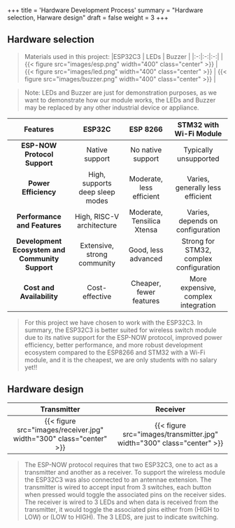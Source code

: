 +++
title = 'Hardware Development Process'
summary = "Hardware selection, Harware design"
draft = false
weight = 3
+++

## Hardware selection
> Materials used in this project:
|ESP32C3 | LEDs | Buzzer |
|:-:|:-:|:-:|
| {{< figure src="images/esp.png" width="400" class="center" >}} | {{< figure src="images/led.png" width="400" class="center" >}} | {{< figure src="images/buzzer.png" width="400" class="center" >}} |

> Note: LEDs and Buzzer are just for demonstration purposes, as we want to demonstrate how our module works, the LEDs and Buzzer may be replaced by any other industrial device or appliance.

| Features | ESP32C | ESP 8266 | STM32 with Wi-Fi Module |
|:-:|:-:|:-:|:-:|
| **ESP-NOW Protocol Support** | Native support | No native support | Typically unsupported |
| **Power Efficiency** | High, supports deep sleep modes | Moderate, less efficient | Varies, generally less efficient |
| **Performance and Features** | High, RISC-V architecture | Moderate, Tensilica Xtensa | Varies, depends on configuration |
| **Development Ecosystem and Community Support** | Extensive, strong community | Good, less advanced | Strong for STM32, complex configuration |
| **Cost and Availability** | Cost-effective | Cheaper, fewer features | More expensive, complex integration |

> For this project we have chosen to work with the ESP32C3. In summary, the ESP32C3 is better suited for wireless switch module due to its native support for the ESP-NOW protocol, improved power efficiency, better performance, and more robust development ecosystem compared to the ESP8266 and STM32 with a Wi-Fi module, and it is the cheapest, we are only students with no salary yet!!

## Hardware design

|Transmitter| Receiver |
|:-:|:-:|
| {{< figure src="images/receiver.jpg" width="300" class="center" >}} | {{< figure src="images/transmitter.jpg" width="300" class="center" >}} |


> The ESP-NOW protocol requires that two ESP32C3, one to act as a transmitter and another as a receiver. To support the wireless module the ESP32C3 was also connected to an antennae extension.
The transmitter is wired to accept input from 3 switches, each button when pressed would toggle the associated pins on the receiver sides.
The receiver is wired to 3 LEDs and when data is received from the transmitter, it would toggle the associated pins either from (HIGH to LOW) or (LOW to HIGH). The 3 LEDS, are just to indicate switching.
